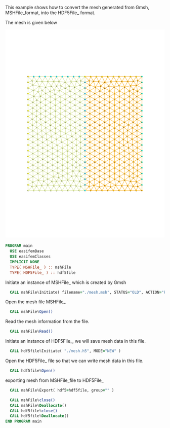 This example shows how to convert the mesh generated from Gmsh, MSHFile_format, into the HDF5File_ format.

The mesh is given below

![](./figures/mesh.png)

```fortran
PROGRAM main
  USE easifemBase
  USE easifemClasses
  IMPLICIT NONE
  TYPE( MSHFile_ ) :: mshFile
  TYPE( HDF5File_ ) :: hdf5file
```

Initiate an instance of MSHFile_ which is created by Gmsh

```fortran
  CALL mshFile%Initiate( filename="./mesh.msh", STATUS="OLD", ACTION="READ" )
```

Open the mesh file MSHFile_

```fortran
  CALL mshFile%Open()
```

Read the mesh information from the file.

```fortran
  CALL mshFile%Read()
```

Initiate an instance of HDF5File_, we will save mesh data in this file.

```fortran
  CALL hdf5file%Initiate( "./mesh.h5", MODE="NEW" )
```

Open the HDF5File_ file so that we can write mesh data in this file.

```fortran
  CALL hdf5file%Open()
```

exporting mesh from MSHFile_file to HDF5File_

```fortran
  CALL mshFile%Export( hdf5=hdf5file, group="" )
```

```fortran
  CALL mshFile%close()
  CALL mshFile%Deallocate()
  CALL hdf5file%close()
  CALL hdf5file%Deallocate()
END PROGRAM main
```
